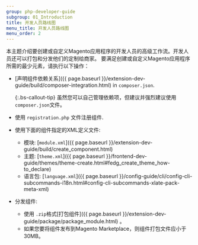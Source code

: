 ```yaml
---
group: php-developer-guide
subgroup: 01_Introduction
title: 开发人员路线图
menu_title: 开发人员路线图
menu_order: 2
---
```


本主题介绍要创建或自定义Magento应用程序的开发人员的高级工作流。开发人员还可以打包和分发他们的定制给商家。
要满足创建或自定义Magento应用程序所需的最少元素，请执行以下操作：

*  [声明组件依赖关系]({{ page.baseurl }}/extension-dev-guide/build/composer-integration.html) in `composer.json`.

   {:.bs-callout-tip}
   虽然您可以自己管理依赖项，但建议并强烈建议使用`composer.json`文件。

*  使用 `registration.php` 文件注册组件.
*  使用下面的组件指定的XML定义文件:
   *  模块: [`module.xml`]({{ page.baseurl }}/extension-dev-guide/build/create_component.html)
   *  主题: [`theme.xml`]({{ page.baseurl }}/frontend-dev-guide/themes/theme-create.html#fedg_create_theme_how-to_declare)
   *  语言包: [`language.xml`]({{ page.baseurl }}/config-guide/cli/config-cli-subcommands-i18n.html#config-cli-subcommands-xlate-pack-meta-xml)

*  分发组件:
   *  使用 `.zip`格式[打包组件]({{ page.baseurl }}/extension-dev-guide/package/package_module.html) 。
   *  如果您要将组件发布到Magento Marketplace，则组件打包文件应小于30MB。

